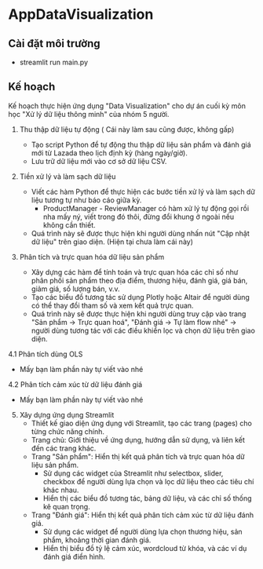 # AppDataVisualization

## Cài đặt môi trường
- streamlit run main.py

## Kế hoạch
Kế hoạch thực hiện ứng dụng "Data Visualization" cho dự án cuối kỳ môn học "Xử lý dữ liệu thông minh" của nhóm 5 người.

1. Thu thập dữ liệu tự động ( Cái này làm sau cũng được, không gấp)
   - Tạo script Python để tự động thu thập dữ liệu sản phẩm và đánh giá mới từ Lazada theo lịch định kỳ (hàng ngày/giờ).
   - Lưu trữ dữ liệu mới vào cơ sở dữ liệu CSV.

2. Tiền xử lý và làm sạch dữ liệu
   - Viết các hàm Python để thực hiện các bước tiền xử lý và làm sạch dữ liệu tương tự như báo cáo giữa kỳ.
     - ProductManager - ReviewManager có hàm xử lý tự động gọi rồi nha mấy ný, viết trong đó thôi, đừng đổi khung ở ngoài nếu không cần thiết.
   - Quá trình này sẽ được thực hiện khi người dùng nhấn nút "Cập nhật dữ liệu" trên giao diện. (Hiện tại chưa làm cái này)

3. Phân tích và trực quan hóa dữ liệu sản phẩm
   - Xây dựng các hàm để tính toán và trực quan hóa các chỉ số như phân phối sản phẩm theo địa điểm, thương hiệu, đánh giá, giá bán, giảm giá, số lượng bán, v.v.
   - Tạo các biểu đồ tương tác sử dụng Plotly hoặc Altair để người dùng có thể thay đổi tham số và xem kết quả trực quan.
   - Quá trình này sẽ được thực hiện khi người dùng truy cập vào trang "Sản phẩm -> Trực quan hoá", "Đánh giá -> Tự làm flow nhé" -> người dùng tương tác với các điều khiển lọc và chọn dữ liệu trên giao diện.

4.1 Phân tích dùng OLS
   - Mấy bạn làm phần này tự viết vào nhé

4.2 Phân tích cảm xúc từ dữ liệu đánh giá
   - Mấy bạn làm phần này tự viết vào nhé
   
5. Xây dựng ứng dụng Streamlit
   - Thiết kế giao diện ứng dụng với Streamlit, tạo các trang (pages) cho từng chức năng chính.
   - Trang chủ: Giới thiệu về ứng dụng, hướng dẫn sử dụng, và liên kết đến các trang khác.
   - Trang "Sản phẩm": Hiển thị kết quả phân tích và trực quan hóa dữ liệu sản phẩm.
     - Sử dụng các widget của Streamlit như selectbox, slider, checkbox để người dùng lựa chọn và lọc dữ liệu theo các tiêu chí khác nhau.
     - Hiển thị các biểu đồ tương tác, bảng dữ liệu, và các chỉ số thống kê quan trọng.
   - Trang "Đánh giá": Hiển thị kết quả phân tích cảm xúc từ dữ liệu đánh giá.
     - Sử dụng các widget để người dùng lựa chọn thương hiệu, sản phẩm, khoảng thời gian đánh giá.
     - Hiển thị biểu đồ tỷ lệ cảm xúc, wordcloud từ khóa, và các ví dụ đánh giá điển hình.
